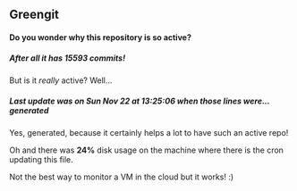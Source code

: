 ## Greengit

#### Do you wonder why this repository is so active?

##### After all it has 15593 commits!

But is it *really* active? Well...

##### Last update was on Sun Nov 22 at 13:25:06 when those lines were... generated

Yes, generated, because it certainly helps a lot to have such an active repo!

Oh and there was **24%** disk usage on the machine
where there is the cron updating this file.

Not the best way to monitor a VM in the cloud but it works! :)

